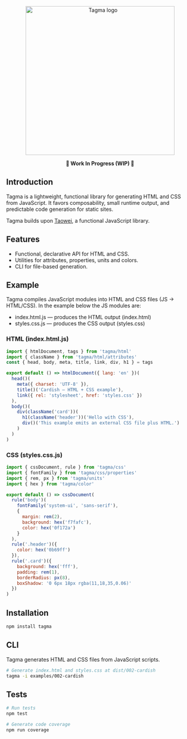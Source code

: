 <div align="center">
  <a href="https://github.com/justbyitself/tagma">
    <img src="https://raw.githubusercontent.com/justbyitself/taowei/main/tagma.svg" alt="Tagma logo" width="400"/>
  </a>
  
  **🚧 Work In Progress (WIP) 🚧**
</div>

## Introduction

Tagma is a lightweight, functional library for generating HTML and CSS from JavaScript. It favors composability, small runtime output, and predictable code generation for static sites.

Tagma builds upon [Taowei](https://github.com/justbyitself/tagma), a functional JavaScript library.

## Features

- Functional, declarative API for HTML and CSS.
- Utilities for attributes, properties, units and colors.
- CLI for file-based generation.

## Example

Tagma compiles JavaScript modules into HTML and CSS files (JS → HTML/CSS). In the example below the JS modules are:

- index.html.js — produces the HTML output (index.html)
- styles.css.js — produces the CSS output (styles.css)

### HTML (index.html.js)

```javascript
import { htmlDocument, tags } from 'tagma/html'
import { className } from 'tagma/html/attributes'
const { head, body, meta, title, link, div, h1 } = tags

export default () => htmlDocument({ lang: 'en' })(
  head()(
    meta({ charset: 'UTF-8' }),
    title()('Cardish — HTML + CSS example'),
    link({ rel: 'stylesheet', href: 'styles.css' })
  ),
  body()(
    div(className('card'))(
      h1(className('header'))('Hello with CSS'),
      div()('This example emits an external CSS file plus HTML.')
    )
  )
)
```

### CSS (styles.css.js)

```javascript
import { cssDocument, rule } from 'tagma/css'
import { fontFamily } from 'tagma/css/properties'
import { rem, px } from 'tagma/units'
import { hex } from 'tagma/color'

export default () => cssDocument(
  rule('body')(
    fontFamily('system-ui', 'sans-serif'),
    {
      margin: rem(2),
      background: hex('f7fafc'),
      color: hex('0f172a')
    }
  ),
  rule('.header')({
    color: hex('0b69ff')
  }),
  rule('.card')({
    background: hex('fff'),
    padding: rem(1),
    borderRadius: px(8),
    boxShadow: '0 6px 18px rgba(11,18,35,0.06)'
  })
)
```

## Installation

```bash
npm install tagma
```

## CLI

Tagma generates HTML and CSS files from JavaScript scripts.

```bash
# Generate index.html and styles.css at dist/002-cardish
tagma -i examples/002-cardish
```

## Tests

```bash
# Run tests
npm test

# Generate code coverage
npm run coverage
```
